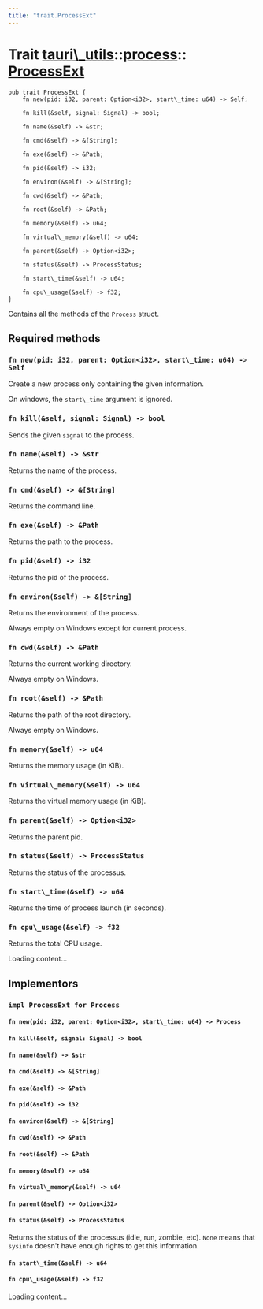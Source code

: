 ```yaml
---
title: "trait.ProcessExt"
---
```


# Trait [tauri\\\_utils](/docs/api/rust/tauri\_utils/../index.html)::​[process](/docs/api/rust/tauri\_utils/index.html)::​[ProcessExt](/docs/api/rust/tauri\_utils/)

    pub trait ProcessExt {
        fn new(pid: i32, parent: Option<i32>, start\_time: u64) -> Self;

        fn kill(&self, signal: Signal) -> bool;

        fn name(&self) -> &str;

        fn cmd(&self) -> &[String];

        fn exe(&self) -> &Path;

        fn pid(&self) -> i32;

        fn environ(&self) -> &[String];

        fn cwd(&self) -> &Path;

        fn root(&self) -> &Path;

        fn memory(&self) -> u64;

        fn virtual\_memory(&self) -> u64;

        fn parent(&self) -> Option<i32>;

        fn status(&self) -> ProcessStatus;

        fn start\_time(&self) -> u64;

        fn cpu\_usage(&self) -> f32;
    }

Contains all the methods of the `Process` struct.

## Required methods

### `fn new(pid: i32, parent: Option<i32>, start\_time: u64) -> Self`

Create a new process only containing the given information.

On windows, the `start\_time` argument is ignored.

### `fn kill(&self, signal: Signal) -> bool`

Sends the given `signal` to the process.

### `fn name(&self) -> &str`

Returns the name of the process.

### `fn cmd(&self) -> &[String]`

Returns the command line.

### `fn exe(&self) -> &Path`

Returns the path to the process.

### `fn pid(&self) -> i32`

Returns the pid of the process.

### `fn environ(&self) -> &[String]`

Returns the environment of the process.

Always empty on Windows except for current process.

### `fn cwd(&self) -> &Path`

Returns the current working directory.

Always empty on Windows.

### `fn root(&self) -> &Path`

Returns the path of the root directory.

Always empty on Windows.

### `fn memory(&self) -> u64`

Returns the memory usage (in KiB).

### `fn virtual\_memory(&self) -> u64`

Returns the virtual memory usage (in KiB).

### `fn parent(&self) -> Option<i32>`

Returns the parent pid.

### `fn status(&self) -> ProcessStatus`

Returns the status of the processus.

### `fn start\_time(&self) -> u64`

Returns the time of process launch (in seconds).

### `fn cpu\_usage(&self) -> f32`

Returns the total CPU usage.

Loading content...

## Implementors

### `impl ProcessExt for Process`

#### `fn new(pid: i32, parent: Option<i32>, start\_time: u64) -> Process`

#### `fn kill(&self, signal: Signal) -> bool`

#### `fn name(&self) -> &str`

#### `fn cmd(&self) -> &[String]`

#### `fn exe(&self) -> &Path`

#### `fn pid(&self) -> i32`

#### `fn environ(&self) -> &[String]`

#### `fn cwd(&self) -> &Path`

#### `fn root(&self) -> &Path`

#### `fn memory(&self) -> u64`

#### `fn virtual\_memory(&self) -> u64`

#### `fn parent(&self) -> Option<i32>`

#### `fn status(&self) -> ProcessStatus`

Returns the status of the processus (idle, run, zombie, etc). `None` means that `sysinfo` doesn't have enough rights to get this information.

#### `fn start\_time(&self) -> u64`

#### `fn cpu\_usage(&self) -> f32`

Loading content...

      